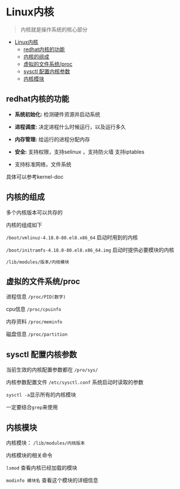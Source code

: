 [//]: # (哈哈我是注释，不会在浏览器中显示。
  Date: 2022-01-19 20:39:23
  LastEditors: gyg
  LastEditTime: 2022-01-19 20:42:59
  FilePath: \test\1_19@linux内核.mm.md
)

# Linux内核

>内核就是操作系统的核心部分

<!-- @import "[TOC]" {cmd="toc" depthFrom=1 depthTo=6 orderedList=false} -->

<!-- code_chunk_output -->

- [Linux内核](#linux内核)
  - [redhat内核的功能](#redhat内核的功能)
  - [内核的组成](#内核的组成)
  - [虚拟的文件系统/proc](#虚拟的文件系统proc)
  - [sysctl 配置内核参数](#sysctl-配置内核参数)
  - [内核模块](#内核模块)

<!-- /code_chunk_output -->

## redhat内核的功能

- **系统初始化:** 检测硬件资源并启动系统

- **进程调度:** 决定进程什么时候运行，以及运行多久

- **内存管理:** 给运行的进程分配内存

- **安全:** 支持权限，支持selinux ，支持防火墙 支持iptables

- 支持标准网络，文件系统

具体可以参考kernel-doc

## 内核的组成

多个内核版本可以共存的

内核的组成如下

`/boot/vmlinuz-4.18.0-80.el8.x86_64` 启动时用到的内核

`/boot/initramfs-4.18.0-80.el8.x86_64.img` 启动时提供必要模块的内核

`/lib/modules/版本/内核模块`

## 虚拟的文件系统/proc

进程信息 `/proc/PID(数字)`

cpu信息 `/proc/cpuinfo`

内存资料 `/proc/meminfo`

磁盘信息 `/proc/partition`

## sysctl 配置内核参数

当前生效的内核配置参数都在 `/pro/sys/`

内核参数配置文件 `/etc/sysctl.conf` 系统启动时读取的参数

`sysctl -a`显示所有的内核模块

一定要结合`grep`来使用

## 内核模块

内核模块： `/lib/modules/内核版本`

内核模块的相关命令

`lsmod` 查看内核已经加载的模块

`modinfo 模块名` 查看这个模块的详细信息
